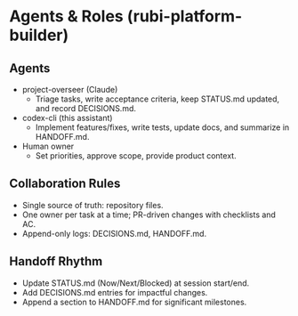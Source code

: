 # Agents & Roles (rubi-platform-builder)

## Agents
- project-overseer (Claude)
  - Triage tasks, write acceptance criteria, keep STATUS.md updated, and record DECISIONS.md.
- codex-cli (this assistant)
  - Implement features/fixes, write tests, update docs, and summarize in HANDOFF.md.
- Human owner
  - Set priorities, approve scope, provide product context.

## Collaboration Rules
- Single source of truth: repository files.
- One owner per task at a time; PR-driven changes with checklists and AC.
- Append-only logs: DECISIONS.md, HANDOFF.md.

## Handoff Rhythm
- Update STATUS.md (Now/Next/Blocked) at session start/end.
- Add DECISIONS.md entries for impactful changes.
- Append a section to HANDOFF.md for significant milestones.

